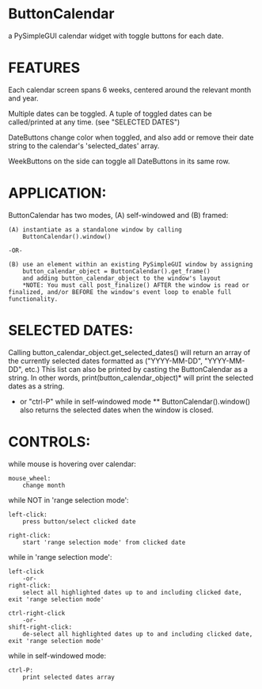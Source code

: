 # ButtonCalendar
a PySimpleGUI calendar widget with toggle buttons for each date.

# FEATURES

Each calendar screen spans 6 weeks, centered around the relevant month and year.

Multiple dates can be toggled. A tuple of toggled dates can be called/printed at any time. (see "SELECTED DATES")

DateButtons change color when toggled, and also add or remove their date string to the calendar's 'selected_dates' array.

WeekButtons on the side can toggle all DateButtons in its same row.

# APPLICATION:

ButtonCalendar has two modes, (A) self-windowed and (B) framed:

    (A) instantiate as a standalone window by calling 
        ButtonCalendar().window()
    
    -OR- 

    (B) use an element within an existing PySimpleGUI window by assigning 
        button_calendar_object = ButtonCalendar().get_frame()
        and adding button_calendar_object to the window's layout
        *NOTE: You must call post_finalize() AFTER the window is read or finalized, and/or BEFORE the window's event loop to enable full functionality.
    
# SELECTED DATES:

Calling button_calendar_object.get_selected_dates() will return an array of the 
currently selected dates formatted as ("YYYY-MM-DD", "YYYY-MM-DD", etc.)
This list can also be printed by casting the ButtonCalendar as a string.
In other words, print(button_calendar_object)* will print the selected dates as a string.

* or "ctrl-P" while in self-windowed mode
** ButtonCalendar().window() also returns the selected dates when the window is closed.


# CONTROLS:

while mouse is hovering over calendar:
    
    mouse_wheel:
        change month

while NOT in 'range selection mode':
    
    left-click:
        press button/select clicked date

    right-click:
        start 'range selection mode' from clicked date

while in 'range selection mode':

    left-click  
        -or-
    right-click:
        select all highlighted dates up to and including clicked date, exit 'range selection mode'

    ctrl-right-click  
        -or-
    shift-right-click:
        de-select all highlighted dates up to and including clicked date, exit 'range selection mode'
        
while in self-windowed mode:
    
    ctrl-P:
        print selected dates array

